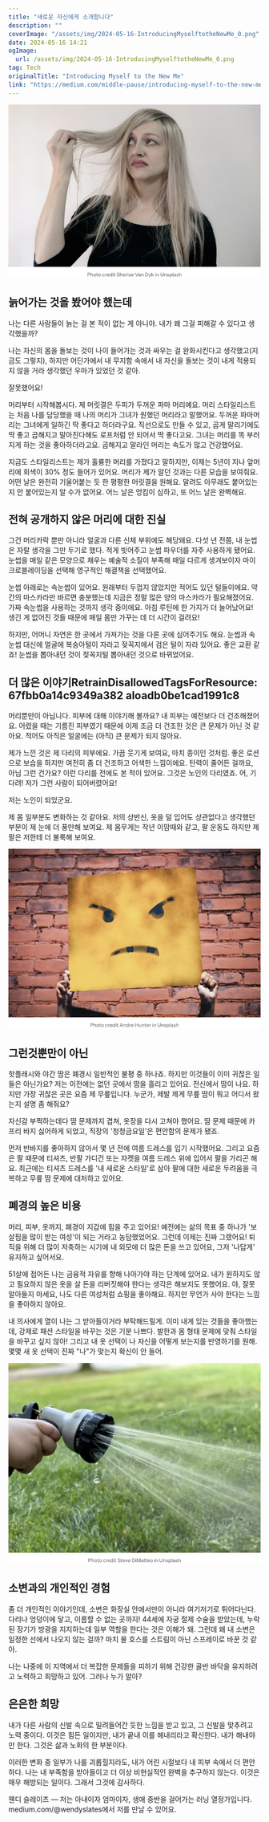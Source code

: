 ```yaml
---
title: "새로운 자신에게 소개합니다"
description: ""
coverImage: "/assets/img/2024-05-16-IntroducingMyselftotheNewMe_0.png"
date: 2024-05-16 14:21
ogImage: 
  url: /assets/img/2024-05-16-IntroducingMyselftotheNewMe_0.png
tag: Tech
originalTitle: "Introducing Myself to the New Me"
link: "https://medium.com/middle-pause/introducing-myself-to-the-new-me-047756c5e0b5"
---
```



![IntroducingMyselftotheNewMe](/assets/img/2024-05-16-IntroducingMyselftotheNewMe_0.png)

## 늙어가는 것을 봤어야 했는데

나는 다른 사람들이 늙는 걸 본 적이 없는 게 아니야. 내가 왜 그걸 피해갈 수 있다고 생각했을까?

나는 자신의 몸을 돌보는 것이 나이 들어가는 것과 싸우는 걸 완화시킨다고 생각했고(지금도 그렇지), 하지만 어딘가에서 내 무지함 속에서 내 자신을 돌보는 것이 내게 적용되지 않을 거라 생각했던 우마가 있었던 것 같아.

<div class="content-ad"></div>

잘못했어요!

머리부터 시작해봅시다. 제 머릿결은 두피가 두꺼운 파마 머리예요. 머리 스타일리스트는 처음 나를 담당했을 때 나의 머리가 그녀가 원했던 머리라고 말했어요. 두꺼운 파마머리는 그녀에게 일하긴 딱 좋다고 하더라구요. 직선으로도 만들 수 있고, 곱게 말리기에도 딱 좋고 곱해지고 말아진다해도 로프처럼 안 되어서 딱 좋다고요. 그녀는 머리를 똑 부러지게 하는 것을 좋아하더라고요. 곱해지고 말라인 머리는 속도가 많고 건강했어요.

지금도 스타일리스트는 제가 훌륭한 머리를 가졌다고 말하지만, 이제는 5년이 지나 앞머리에 회색이 30% 정도 들어가 있어요. 머리가 제가 알던 것과는 다른 모습을 보여줘요. 어떤 날은 완전히 기울어붙는 듯 한 평평한 머릿결을 원해요. 말려도 아무래도 붙어있는지 안 붙어있는지 알 수가 없어요. 어느 날은 엉킴이 심하고, 또 어느 날은 완벽해요.

## 전혀 공개하지 않은 머리에 대한 진실

<div class="content-ad"></div>

그건 머리카락 뿐만 아니라 얼굴과 다른 신체 부위에도 해당돼요. 다섯 년 전쯤, 내 눈썹은 자랄 생각을 그만 두기로 했다. 적게 빗어주고 눈썹 파우더를 자주 사용하게 됐어요. 눈썹을 매일 같은 모양으로 채우는 예술적 소질이 부족해 매일 다르게 생겨보이자 마이크로블레이딩을 선택해 영구적인 해결책을 선택했어요.

눈썹 아래로는 속눈썹이 있어요. 원래부터 두껍지 않았지만 적어도 있던 털들이에요. 약간의 마스카라만 바르면 충분했는데 지금은 정말 많은 양의 마스카라가 필요해졌어요. 가짜 속눈썹을 사용하는 것까지 생각 중이에요. 아침 루틴에 한 가지가 더 늘어났어요! 생긴 게 없어진 것들 때문에 매일 몸만 가꾸는 데 더 시간이 걸려요!

하지만, 어머니 자연은 한 곳에서 가져가는 것을 다른 곳에 심어주기도 해요. 눈썹과 속눈썹 대신에 얼굴에 복숭아털이 자라고 젖꼭지에서 검은 털이 자라 있어요. 좋은 교환 같죠! 눈썹을 뽑아내던 것이 젖꼭지털 뽑아내던 것으로 바뀌었어요.

## 더 많은 이야기RetrainDisallowedTagsForResource: 67fbb0a14c9349a382 aloadb0be1cad1991c8

<div class="content-ad"></div>

머리뿐만이 아닙니다. 피부에 대해 이야기해 볼까요? 내 피부는 예전보다 더 건조해졌어요. 어렸을 때는 기름진 피부였기 때문에 이제 조금 더 건조한 것은 큰 문제가 아닌 것 같아요. 적어도 아직은 얼굴에는 (아직) 큰 문제가 되지 않아요.

제가 느낀 것은 제 다리의 피부에요. 가끔 웃기게 보여요, 마치 종이인 것처럼. 좋은 로션으로 보습을 하지만 여전히 좀 더 건조하고 어색한 느낌이에요. 탄력이 줄어든 걸까요, 아님 그런 건가요? 이런 다리를 전에도 본 적이 있어요. 그것은 노인의 다리였죠. 어, 기다려! 저가 그런 사람이 되어버렸어요!

저는 노인이 되었군요.

제 몸 일부분도 변화하는 것 같아요. 저의 상반신, 옷을 덜 입어도 상관없다고 생각했던 부분이 제 눈에 더 풍만해 보여요. 제 몸무게는 작년 이맘때와 같고, 팔 운동도 하지만 제 팔은 저한테 더 불룩해 보여요.

<div class="content-ad"></div>

![이미지](/assets/img/2024-05-16-IntroducingMyselftotheNewMe_1.png)

## 그런것뿐만이 아닌
핫플래시와 야간 땀은 폐경시 일반적인 불평 중 하나죠. 하지만 이것들이 이미 귀찮은 일들은 아닌가요? 저는 이전에는 없던 곳에서 땀을 흘리고 있어요. 전신에서 땀이 나요. 하지만 가장 귀찮은 곳은 요즘 제 무릎입니다. 누군가, 제발 제게 무릎 땀이 뭐고 어디서 왔는지 설명 좀 해줘요?

자신감 부쩍하는데다 땀 문제까지 겹쳐, 옷장을 다시 고쳐야 했어요. 땀 문제 때문에 카프리 바지 싫어하게 되었고, 직장의 '청청금요일'은 편안함의 문제가 됐죠.

<div class="content-ad"></div>

먼저 반바지를 좋아하지 않아서 몇 년 전에 여름 드레스를 입기 시작했어요. 그리고 요즘은 팔 때문에 티셔츠, 반팔 가디건 또는 자켓을 여름 드레스 위에 입어서 팔을 가리곤 해요. 최근에는 티셔츠 드레스를 '내 새로운 스타일'로 삼아 팔에 대한 새로운 두려움을 극복하고 무릎 땀 문제에 대처하고 있어요.

## 폐경의 높은 비용

머리, 피부, 옷까지, 폐경이 지갑에 힘을 주고 있어요! 예전에는 삶의 목표 중 하나가 '보살핌을 많이 받는 여성'이 되는 거라고 농담했었어요. 그런데 이제는 진짜 그랬어요! 퇴직을 위해 더 많이 저축하는 시기에 내 외모에 더 많은 돈을 쓰고 있어요, 그저 '나답게' 유지하고 싶어서요.

51살에 접어든 나는 금융적 자유를 향해 나아가야 하는 단계에 있어요. 내가 원하지도 않고 필요하지 않은 옷을 살 돈을 리버짓해야 한다는 생각은 해보지도 못했어요. 야, 잘못 알아들지 마세요, 나도 다른 여성처럼 쇼핑을 좋아해요. 하지만 무언가 사야 한다는 느낌을 좋아하지 않아요.

<div class="content-ad"></div>

내 의사에게 열이 나는 그 받아들이거라 부탁해드릴게. 이미 내게 있는 것들을 좋아했는데, 강제로 패션 스타일을 바꾸는 것은 기분 나쁘다. 발한과 몸 형태 문제에 맞춰 스타일을 바꾸고 싶지 않아! 그리고 내 옷 선택이 나 자신을 어떻게 보는지를 반영하기를 원해. 몇몇 새 옷 선택이 진짜 "나"가 맞는지 확신이 안 들어.

<img src="/assets/img/2024-05-16-IntroducingMyselftotheNewMe_2.png" />

## 소변과의 개인적인 경험

좀 더 개인적인 이야기인데, 소변은 화장실 안에서만이 아니라 여기저기로 튀어다닌다. 다리나 엉덩이에 닿고, 이름할 수 없는 곳까지! 44세에 자궁 절제 수술을 받았는데, 누락된 장기가 방광을 지지하는데 일부 역할을 한다는 것은 이해가 돼. 그런데 왜 내 소변은 일정한 선에서 나오지 않는 걸까? 마치 물 호스를 스트림이 아닌 스프레이로 바꾼 것 같아.

<div class="content-ad"></div>

나는 나중에 이 지역에서 더 복잡한 문제들을 피하기 위해 건강한 골반 바닥을 유지하려고 노력하고 희망하고 있어. 그러나 누가 알아?

## 은은한 희망

내가 다른 사람의 신발 속으로 밀려들어간 듯한 느낌을 받고 있고, 그 신발을 맞추려고 노력 중이다. 이것은 힘든 일이지만, 내가 끝내 이를 해내리라고 확신한다. 내가 해내야만 한다. 그것은 삶과 노화의 한 부분이다.

이러한 변화 중 일부가 나를 괴롭힐지라도, 내가 어린 시절보다 내 피부 속에서 더 편안하다. 나는 내 부족함을 받아들이고 더 이상 비현실적인 완벽을 추구하지 않는다. 이것은 매우 해방되는 일이다. 그래서 그것에 감사하다.

<div class="content-ad"></div>

웬디 슬레이츠
— 저는 아내이자 엄마이자, 생애 중반을 걸어가는 러닝 열정가입니다. medium.com/@wendyslates에서 저를 만날 수 있어요.